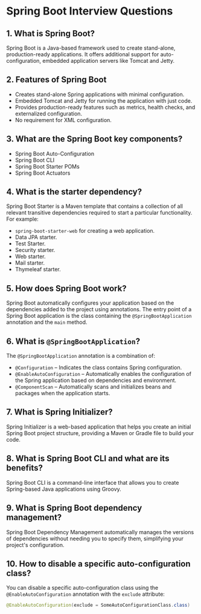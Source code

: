 # Spring Boot Interview Questions

## 1. What is Spring Boot?
Spring Boot is a Java-based framework used to create stand-alone, production-ready applications. It offers additional support for auto-configuration, embedded application servers like Tomcat and Jetty.

## 2. Features of Spring Boot
- Creates stand-alone Spring applications with minimal configuration.
- Embedded Tomcat and Jetty for running the application with just code.
- Provides production-ready features such as metrics, health checks, and externalized configuration.
- No requirement for XML configuration.

## 3. What are the Spring Boot key components?
- Spring Boot Auto-Configuration
- Spring Boot CLI
- Spring Boot Starter POMs
- Spring Boot Actuators

## 4. What is the starter dependency?
Spring Boot Starter is a Maven template that contains a collection of all relevant transitive dependencies required to start a particular functionality. For example:
- `spring-boot-starter-web` for creating a web application.
- Data JPA starter.
- Test Starter.
- Security starter.
- Web starter.
- Mail starter.
- Thymeleaf starter.

## 5. How does Spring Boot work?
Spring Boot automatically configures your application based on the dependencies added to the project using annotations. The entry point of a Spring Boot application is the class containing the `@SpringBootApplication` annotation and the `main` method.

## 6. What is `@SpringBootApplication`?
The `@SpringBootApplication` annotation is a combination of:
- `@Configuration` – Indicates the class contains Spring configuration.
- `@EnableAutoConfiguration` – Automatically enables the configuration of the Spring application based on dependencies and environment.
- `@ComponentScan` – Automatically scans and initializes beans and packages when the application starts.

## 7. What is Spring Initializer?
Spring Initializer is a web-based application that helps you create an initial Spring Boot project structure, providing a Maven or Gradle file to build your code.

## 8. What is Spring Boot CLI and what are its benefits?
Spring Boot CLI is a command-line interface that allows you to create Spring-based Java applications using Groovy.

## 9. What is Spring Boot dependency management?
Spring Boot Dependency Management automatically manages the versions of dependencies without needing you to specify them, simplifying your project's configuration.

## 10. How to disable a specific auto-configuration class?
You can disable a specific auto-configuration class using the `@EnableAutoConfiguration` annotation with the `exclude` attribute:
```java
@EnableAutoConfiguration(exclude = SomeAutoConfigurationClass.class)

